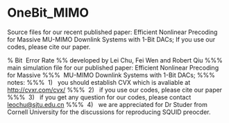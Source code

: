 # OneBit_MIMO
Source files for our recent published paper: Efficient Nonlinear Precoding for Massive MU-MIMO Downlink Systems with 1-Bit DACs;  If you use our codes, please cite our paper.




% Bit  Error Rate %% developed by Lei Chu, Fei Wen and Robert Qiu
%%% main simulation file for our published paper: Efficient Nonlinear Precoding for Massive
%%%  MU-MIMO Downlink Systems with 1-Bit DACs; 
%%%  notes:
%%%  1)   you should establish CVX which is avaliable at http://cvxr.com/cvx/
%%%  2)   if you use our codes, please cite our paper
%%%  3)   if you get any question for our codes, please contact    leochu@sjtu.edu.cn
%%%  4)   we are appreciated for Dr Studer from Cornell University for the discussions for reproducing SQUID preocder. 
